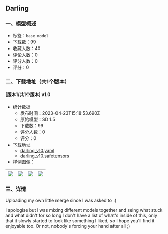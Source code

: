 ## Darling
### 一、模型概述

- 标签：`base model`
- 下载数：99
- 收藏人数：40
- 评论人数：0
- 评分人数：0
- 评分：0

### 二、下载地址（共1个版本）

#### [版本1/共1个版本] v1.0

- 统计数据
  - 发布时间：2023-04-23T15:18:53.690Z
  - 原始模型：SD 1.5
  - 下载数：99
  - 评分人数：0
  - 评分：0
- 下载地址
  - [darling_v10.yaml](https://civitai.com/api/download/models/53077?type=Config&format=Other)
  - [darling_v10.safetensors](https://civitai.com/api/download/models/53077)
- 样例图像：

| <img src="https://image.civitai.com/xG1nkqKTMzGDvpLrqFT7WA/aedd4687-0f33-4199-8e08-ffe1985bdb00/width=450/576074.jpeg" /> | <img src="https://image.civitai.com/xG1nkqKTMzGDvpLrqFT7WA/7090c783-4c6b-4502-e9bc-5bb6c1e07600/width=450/576083.jpeg" /> | <img src="https://image.civitai.com/xG1nkqKTMzGDvpLrqFT7WA/1d7aa792-e303-4aa7-b75f-42ec06948800/width=450/576091.jpeg" /> | <img src="https://image.civitai.com/xG1nkqKTMzGDvpLrqFT7WA/bbd5877a-0a73-4da5-39da-ecbe906b2700/width=450/576101.jpeg" /> |
| ---- | ---- | ---- | ---- |


### 三、详情
<p>Uploading my own little merge since I was asked to :)</p><p></p><p>I apologise but I was mixing different models together and seing what stuck and what didn't for so long I don't have a list of what's inside of this, only that it slowly started to look like something I liked, so I hope you'll find it enjoyable too. Or not, nobody's forcing your hand after all ;)</p>